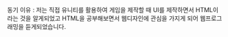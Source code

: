 동기 이유 : 저는 직접 유니티를 활용하여 게임을 제작할 때 UI를 제작하면서 HTML이라는 것을 알게되었고 HTML을 공부해보면서 웹디자인에 관심을 가지게 되어 웹프로그래밍을 듣게되었습니다.
